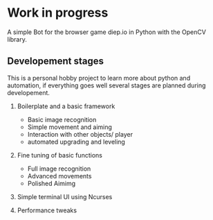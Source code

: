 # Work in progress

A simple Bot for the browser game diep.io in Python with the OpenCV library.

## Developement stages

This is a personal hobby project to learn more about python and
automation, if everything goes well several stages are planned during
developement.

1. Boilerplate and a basic framework
    - Basic image recognition
    - Simple movement and aiming
    - Interaction with other objects/ player
    - automated upgrading and leveling

2. Fine tuning of basic functions
    - Full image recognition
    - Advanced movements
    - Polished Aimimg

3. Simple terminal UI using Ncurses

4. Performance tweaks
